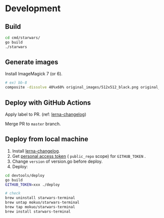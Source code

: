# Development

## Build

```zsh
cd cmd/starwars/
go build
./starwars
```

## Generate images

Install ImageMagick 7 (or 6).

```zsh
# ex) bb-8
composite -dissolve 40%x60% original_images/512x512_black.png original_images/starwars-bb-8.png cmd/starwars/images/bb-8.png
```

## Deploy with GitHub Actions

Apply label to PR. (ref: [lerna-changelog](https://github.com/lerna/lerna-changelog))

Merge PR to `master` branch.

## Deploy from local machine

1. Install [lerna-changelog](https://github.com/lerna/lerna-changelog).
2. Get [personal access token](https://github.com/settings/tokens) ( `public_repo` scope) for `GITHUB_TOKEN` .
3. Change `version` of version.go before deploy.
4. Deploy:

```zsh
cd devtools/deploy
go build
GITHUB_TOKEN=xxx ./deploy

# check
brew uninstall starwars-terminal
brew untap mokuo/starwars-terminal
brew tap mokuo/starwars-terminal
brew install starwars-terminal
```
